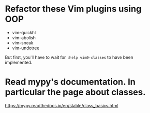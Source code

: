 # Refactor these Vim plugins using OOP

   - vim-quickhl
   - vim-abolish
   - vim-sneak
   - vim-undotree

But  first,  you'll   have  to  wait  for  `:help vim9-classes`   to  have  been
implemented.

# Read mypy's documentation.  In particular the page about classes.

<https://mypy.readthedocs.io/en/stable/class_basics.html>
